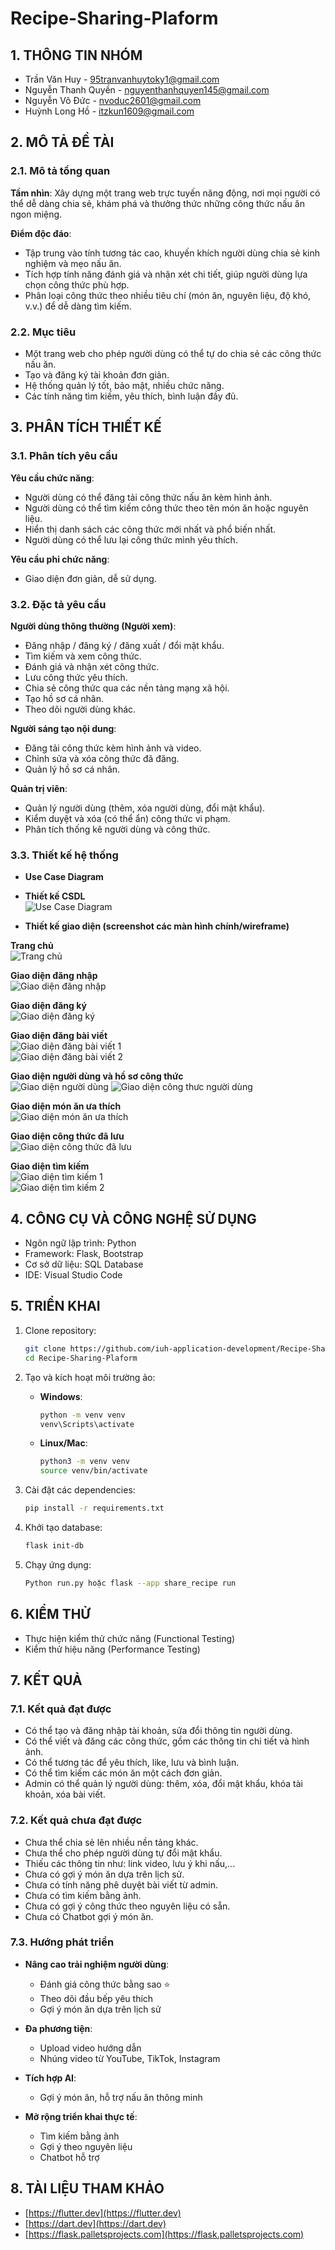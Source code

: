 # Recipe-Sharing-Plaform

## 1. THÔNG TIN NHÓM

- Trần Văn Huy - 95tranvanhuytoky1@gmail.com  
- Nguyễn Thanh Quyền - nguyenthanhquyen145@gmail.com  
- Nguyễn Võ Đức - nvoduc2601@gmail.com  
- Huỳnh Long Hồ - itzkun1609@gmail.com  

## 2. MÔ TẢ ĐỀ TÀI

### 2.1. Mô tả tổng quan

**Tầm nhìn**: Xây dựng một trang web trực tuyến năng động, nơi mọi người có thể dễ dàng chia sẻ, khám phá và thưởng thức những công thức nấu ăn ngon miệng.  

**Điểm độc đáo**:  
- Tập trung vào tính tương tác cao, khuyến khích người dùng chia sẻ kinh nghiệm và mẹo nấu ăn.  
- Tích hợp tính năng đánh giá và nhận xét chi tiết, giúp người dùng lựa chọn công thức phù hợp.  
- Phân loại công thức theo nhiều tiêu chí (món ăn, nguyên liệu, độ khó, v.v.) để dễ dàng tìm kiếm.  

### 2.2. Mục tiêu

- Một trang web cho phép người dùng có thể tự do chia sẻ các công thức nấu ăn.  
- Tạo và đăng ký tài khoản đơn giản.  
- Hệ thống quản lý tốt, bảo mật, nhiều chức năng.  
- Các tính năng tìm kiếm, yêu thích, bình luận đầy đủ.  

## 3. PHÂN TÍCH THIẾT KẾ

### 3.1. Phân tích yêu cầu

**Yêu cầu chức năng**:
- Người dùng có thể đăng tải công thức nấu ăn kèm hình ảnh.  
- Người dùng có thể tìm kiếm công thức theo tên món ăn hoặc nguyên liệu.  
- Hiển thị danh sách các công thức mới nhất và phổ biến nhất.  
- Người dùng có thể lưu lại công thức mình yêu thích.  

**Yêu cầu phi chức năng**:
- Giao diện đơn giản, dễ sử dụng.  

### 3.2. Đặc tả yêu cầu

**Người dùng thông thường (Người xem)**:  
- Đăng nhập / đăng ký / đăng xuất / đổi mật khẩu.  
- Tìm kiếm và xem công thức.  
- Đánh giá và nhận xét công thức.  
- Lưu công thức yêu thích.  
- Chia sẻ công thức qua các nền tảng mạng xã hội.  
- Tạo hồ sơ cá nhân.  
- Theo dõi người dùng khác.  

**Người sáng tạo nội dung**:  
- Đăng tải công thức kèm hình ảnh và video.  
- Chỉnh sửa và xóa công thức đã đăng.  
- Quản lý hồ sơ cá nhân.  

**Quản trị viên**:  
- Quản lý người dùng (thêm, xóa người dùng, đổi mật khẩu).  
- Kiểm duyệt và xóa (có thể ẩn) công thức vi phạm.  
- Phân tích thống kê người dùng và công thức.  

### 3.3. Thiết kế hệ thống

- **Use Case Diagram**  

- **Thiết kế CSDL**  
![Use Case Diagram](image/README/Picture.png)

- **Thiết kế giao diện (screenshot các màn hình chính/wireframe)**  

**Trang chủ**  
![Trang chủ](image/README/Picture2.png)

**Giao diện đăng nhập**  
![Giao diện đăng nhập](image/README/Picture3.png)

**Giao diện đăng ký**  
![Giao diện đăng ký](image/README/Picture4.png)

**Giao diện đăng bài viết**  
![Giao diện đăng bài viết 1](image/README/Picture5.png)  
![Giao diện đăng bài viết 2](image/README/Picture6.png)

**Giao diện người dùng và hồ sơ công thức**  
![Giao diện người dùng](image/README/Picture7.png)
![Giao diện công thưc người dùng](image/README/Picture8.png)

**Giao diện món ăn ưa thích**  
![Giao diện món ăn ưa thích](image/README/Picture9.png)

**Giao diện công thức đã lưu**  
![Giao diện công thức đã lưu](image/README/Picture10.png)

**Giao diện tìm kiếm**  
![Giao diện tìm kiếm 1](image/README/Picture11.png)  
![Giao diện tìm kiếm 2](image/README/Picture12.png)  


## 4. CÔNG CỤ VÀ CÔNG NGHỆ SỬ DỤNG

- Ngôn ngữ lập trình: Python  
- Framework: Flask, Bootstrap  
- Cơ sở dữ liệu: SQL Database  
- IDE: Visual Studio Code  

## 5. TRIỂN KHAI

1. Clone repository:
    ```bash
    git clone https://github.com/iuh-application-development/Recipe-Sharing-Plaform.git
    cd Recipe-Sharing-Plaform
    ```

2. Tạo và kích hoạt môi trường ảo:
    - **Windows**:
        ```bash
        python -m venv venv
        venv\Scripts\activate
        ```
    - **Linux/Mac**:
        ```bash
        python3 -m venv venv
        source venv/bin/activate
        ```

3. Cài đặt các dependencies:
    ```bash
    pip install -r requirements.txt
    ```

4. Khởi tạo database:
    ```bash
    flask init-db
    ```

5. Chạy ứng dụng:
    ```bash
    Python run.py hoặc flask --app share_recipe run
    ```

## 6. KIỂM THỬ

- Thực hiện kiểm thử chức năng (Functional Testing)  
- Kiểm thử hiệu năng (Performance Testing)  

## 7. KẾT QUẢ

### 7.1. Kết quả đạt được

- Có thể tạo và đăng nhập tài khoản, sửa đổi thông tin người dùng.  
- Có thể viết và đăng các công thức, gồm các thông tin chi tiết và hình ảnh.  
- Có thể tương tác để yêu thích, like, lưu và bình luận.  
- Có thể tìm kiếm các món ăn một cách đơn giản.  
- Admin có thể quản lý người dùng: thêm, xóa, đổi mật khẩu, khóa tài khoản, xóa bài viết.  

### 7.2. Kết quả chưa đạt được

- Chưa thể chia sẻ lên nhiều nền tảng khác.  
- Chưa thể cho phép người dùng tự đổi mật khẩu.  
- Thiếu các thông tin như: link video, lưu ý khi nấu,...  
- Chưa có gợi ý món ăn dựa trên lịch sử.  
- Chưa có tính năng phê duyệt bài viết từ admin.  
- Chưa có tìm kiếm bằng ảnh.  
- Chưa có gợi ý công thức theo nguyên liệu có sẵn.  
- Chưa có Chatbot gợi ý món ăn.  

### 7.3. Hướng phát triển

- **Nâng cao trải nghiệm người dùng**:
    - Đánh giá công thức bằng sao ⭐  
    - Theo dõi đầu bếp yêu thích  
    - Gợi ý món ăn dựa trên lịch sử  

- **Đa phương tiện**:
    - Upload video hướng dẫn  
    - Nhúng video từ YouTube, TikTok, Instagram  

- **Tích hợp AI**:
    - Gợi ý món ăn, hỗ trợ nấu ăn thông minh  

- **Mở rộng triển khai thực tế**:
    - Tìm kiếm bằng ảnh  
    - Gợi ý theo nguyên liệu  
    - Chatbot hỗ trợ  

## 8. TÀI LIỆU THAM KHẢO

- [https://flutter.dev](https://flutter.dev)  
- [https://dart.dev](https://dart.dev)  
- [https://flask.palletsprojects.com](https://flask.palletsprojects.com)  
